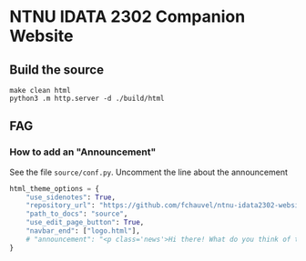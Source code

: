 # NTNU IDATA 2302 Companion Website


## Build the source

```
make clean html
python3 .m http.server -d ./build/html
```

## FAG

### How to add an "Announcement"

See the file `source/conf.py`. Uncomment the line about the announcement

```python
html_theme_options = {
    "use_sidenotes": True,
    "repository_url": "https://github.com/fchauvel/ntnu-idata2302-website",
    "path_to_docs": "source",
    "use_edit_page_button": True,
    "navbar_end": ["logo.html"],
    # "announcement": "<p class='news'>Hi there! What do you think of this course, so far? Please, give us <a href='https://docs.google.com/forms/d/e/1FAIpQLSdUWRWrbTWcRPWzu3ytqgJaEAe-pJNcyhB1gVyM9s0DoSaz_A/viewform?usp=sf_link' target='_blank'>feedback</a>!</p>"
}

``` 
